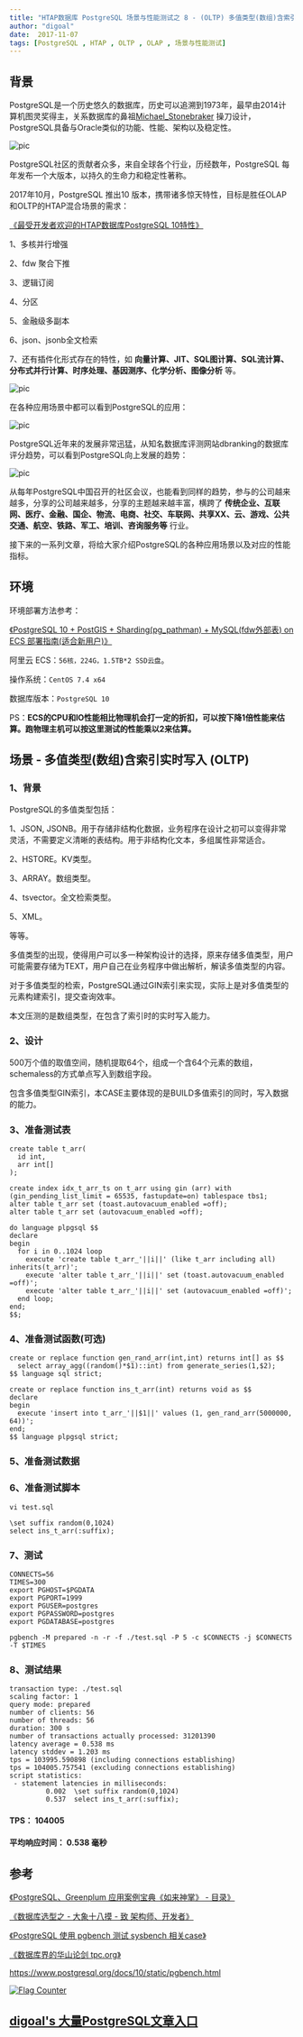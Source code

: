 ```yaml
---
title: "HTAP数据库 PostgreSQL 场景与性能测试之 8 - (OLTP) 多值类型(数组)含索引实时写入"
author: "digoal"
date:  2017-11-07
tags: [PostgreSQL , HTAP , OLTP , OLAP , 场景与性能测试]
---
```

## 背景    
PostgreSQL是一个历史悠久的数据库，历史可以追溯到1973年，最早由2014计算机图灵奖得主，关系数据库的鼻祖[Michael_Stonebraker](https://en.wikipedia.org/wiki/Michael_Stonebraker) 操刀设计，PostgreSQL具备与Oracle类似的功能、性能、架构以及稳定性。    
    
![pic](20171107_02_pic_003.jpg)    
    
PostgreSQL社区的贡献者众多，来自全球各个行业，历经数年，PostgreSQL 每年发布一个大版本，以持久的生命力和稳定性著称。    
    
2017年10月，PostgreSQL 推出10 版本，携带诸多惊天特性，目标是胜任OLAP和OLTP的HTAP混合场景的需求：    
    
[《最受开发者欢迎的HTAP数据库PostgreSQL 10特性》](../201710/20171029_01.md)    
    
1、多核并行增强    
    
2、fdw 聚合下推    
    
3、逻辑订阅    
    
4、分区    
    
5、金融级多副本    
    
6、json、jsonb全文检索    
    
7、还有插件化形式存在的特性，如 **向量计算、JIT、SQL图计算、SQL流计算、分布式并行计算、时序处理、基因测序、化学分析、图像分析** 等。    
    
![pic](20171107_02_pic_001.jpg)    
    
在各种应用场景中都可以看到PostgreSQL的应用：    
    
![pic](../201706/20170601_02_pic_002.png)    
    
PostgreSQL近年来的发展非常迅猛，从知名数据库评测网站dbranking的数据库评分趋势，可以看到PostgreSQL向上发展的趋势：    
    
![pic](20171107_02_pic_002.jpg)    
    
从每年PostgreSQL中国召开的社区会议，也能看到同样的趋势，参与的公司越来越多，分享的公司越来越多，分享的主题越来越丰富，横跨了 **传统企业、互联网、医疗、金融、国企、物流、电商、社交、车联网、共享XX、云、游戏、公共交通、航空、铁路、军工、培训、咨询服务等** 行业。    
    
接下来的一系列文章，将给大家介绍PostgreSQL的各种应用场景以及对应的性能指标。    
    
## 环境    
环境部署方法参考：    
    
[《PostgreSQL 10 + PostGIS + Sharding(pg_pathman) + MySQL(fdw外部表) on ECS 部署指南(适合新用户)》](../201710/20171018_01.md)    
    
阿里云 ECS：```56核，224G，1.5TB*2 SSD云盘```。    
    
操作系统：```CentOS 7.4 x64```    
    
数据库版本：```PostgreSQL 10```    
    
PS：**ECS的CPU和IO性能相比物理机会打一定的折扣，可以按下降1倍性能来估算。跑物理主机可以按这里测试的性能乘以2来估算。**    
    
## 场景 - 多值类型(数组)含索引实时写入 (OLTP)    
    
### 1、背景    
    
PostgreSQL的多值类型包括：    
    
1、JSON, JSONB。用于存储非结构化数据，业务程序在设计之初可以变得非常灵活，不需要定义清晰的表结构。用于非结构化文本，多组属性非常适合。  
  
2、HSTORE。KV类型。  
  
3、ARRAY。数组类型。  
  
4、tsvector。全文检索类型。  
  
5、XML。  
  
等等。  
  
多值类型的出现，使得用户可以多一种架构设计的选择，原来存储多值类型，用户可能需要存储为TEXT，用户自己在业务程序中做出解析，解读多值类型的内容。  
  
对于多值类型的检索，PostgreSQL通过GIN索引来实现，实际上是对多值类型的元素构建索引，提交查询效率。  
  
本文压测的是数组类型，在包含了索引时的实时写入能力。  
    
### 2、设计    
    
500万个值的取值空间，随机提取64个，组成一个含64个元素的数组，schemaless的方式单点写入到数组字段。    
    
包含多值类型GIN索引，本CASE主要体现的是BUILD多值索引的同时，写入数据的能力。    
    
### 3、准备测试表    
    
```    
create table t_arr(    
  id int,    
  arr int[]    
);    
    
create index idx_t_arr_ts on t_arr using gin (arr) with (gin_pending_list_limit = 65535, fastupdate=on) tablespace tbs1;    
alter table t_arr set (toast.autovacuum_enabled =off);    
alter table t_arr set (autovacuum_enabled =off);    
    
do language plpgsql $$    
declare    
begin    
  for i in 0..1024 loop    
    execute 'create table t_arr_'||i||' (like t_arr including all) inherits(t_arr)';    
    execute 'alter table t_arr_'||i||' set (toast.autovacuum_enabled =off)';    
    execute 'alter table t_arr_'||i||' set (autovacuum_enabled =off)';    
  end loop;    
end;    
$$;    
```    
    
### 4、准备测试函数(可选)    
    
```    
create or replace function gen_rand_arr(int,int) returns int[] as $$    
  select array_agg((random()*$1)::int) from generate_series(1,$2);    
$$ language sql strict;    
    
create or replace function ins_t_arr(int) returns void as $$    
declare    
begin    
  execute 'insert into t_arr_'||$1||' values (1, gen_rand_arr(5000000, 64))';    
end;    
$$ language plpgsql strict;    
```    
    
### 5、准备测试数据    
    
    
### 6、准备测试脚本    
    
```    
vi test.sql    
    
\set suffix random(0,1024)    
select ins_t_arr(:suffix);    
```    
    
### 7、测试    
    
```    
CONNECTS=56    
TIMES=300    
export PGHOST=$PGDATA    
export PGPORT=1999    
export PGUSER=postgres    
export PGPASSWORD=postgres    
export PGDATABASE=postgres    
    
pgbench -M prepared -n -r -f ./test.sql -P 5 -c $CONNECTS -j $CONNECTS -T $TIMES    
```    
    
### 8、测试结果    
    
```    
transaction type: ./test.sql  
scaling factor: 1  
query mode: prepared  
number of clients: 56  
number of threads: 56  
duration: 300 s  
number of transactions actually processed: 31201390  
latency average = 0.538 ms  
latency stddev = 1.203 ms  
tps = 103995.590898 (including connections establishing)  
tps = 104005.757541 (excluding connections establishing)  
script statistics:  
 - statement latencies in milliseconds:  
         0.002  \set suffix random(0,1024)    
         0.537  select ins_t_arr(:suffix);  
```    
    
#### TPS： 104005    
    
#### 平均响应时间： 0.538 毫秒    
    
    
## 参考    
[《PostgreSQL、Greenplum 应用案例宝典《如来神掌》 - 目录》](../201706/20170601_02.md)    
    
[《数据库选型之 - 大象十八摸 - 致 架构师、开发者》](../201702/20170209_01.md)    
    
[《PostgreSQL 使用 pgbench 测试 sysbench 相关case》](../201610/20161031_02.md)    
    
[《数据库界的华山论剑 tpc.org》](../201701/20170125_01.md)    
    
https://www.postgresql.org/docs/10/static/pgbench.html    
  
  
<a rel="nofollow" href="http://info.flagcounter.com/h9V1"  ><img src="http://s03.flagcounter.com/count/h9V1/bg_FFFFFF/txt_000000/border_CCCCCC/columns_2/maxflags_12/viewers_0/labels_0/pageviews_0/flags_0/"  alt="Flag Counter"  border="0"  ></a>  
  
  
  
  
  
  
## [digoal's 大量PostgreSQL文章入口](https://github.com/digoal/blog/blob/master/README.md "22709685feb7cab07d30f30387f0a9ae")
  

